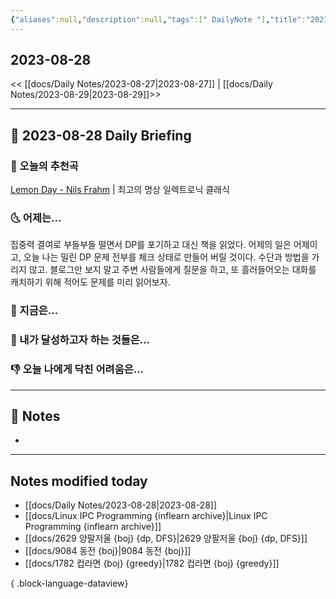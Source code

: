 ```yaml
---
{"aliases":null,"description":null,"tags":[" DailyNote "],"title":"2023-08-28","created":"2023-08-28T08:40:04","updated":"2023-08-28T08:44:57","dg-publish":true,"permalink":"/docs/Daily Notes/2023-08-28/","dgPassFrontmatter":true}
---
```



## 2023-08-28

<< [[docs/Daily Notes/2023-08-27\|2023-08-27]] | [[docs/Daily Notes/2023-08-29\|2023-08-29]]>>

---

## 📅 2023-08-28 Daily Briefing

### 🎵 오늘의 추천곡

[Lemon Day - Nils Frahm](https://youtu.be/fTMfkniIh40?feature=shared) | 최고의 명상 일렉트로닉 클래식 

### 🌜 어제는...

집중력 결여로 부들부들 떨면서 DP를 포기하고 대신 책을 읽었다. 어제의 일은 어제이고, 오늘 나는 밀린 DP 문제 전부를 체크 상태로 만들어 버릴 것이다. 수단과 방법을 가리지 않고. 블로그만 보지 말고 주변 사람들에게 질문을 하고, 또 흘러들어오는 대화를 캐치하기 위해 적어도 문제를 미리 읽어보자.

### 🙌 지금은...

### 🚀 내가 달성하고자 하는 것들은...

### 👎 오늘 나에게 닥친 어려움은...

---

## 📝 Notes

- 

---

## Notes modified today

- [[docs/Daily Notes/2023-08-28\|2023-08-28]]
- [[docs/Linux IPC Programming {inflearn archive}\|Linux IPC Programming {inflearn archive}]]
- [[docs/2629 양팔저울 {boj} {dp, DFS}\|2629 양팔저울 {boj} {dp, DFS}]]
- [[docs/9084 동전 {boj}\|9084 동전 {boj}]]
- [[docs/1782 컵라면 {boj} {greedy}\|1782 컵라면 {boj} {greedy}]]

{ .block-language-dataview}
